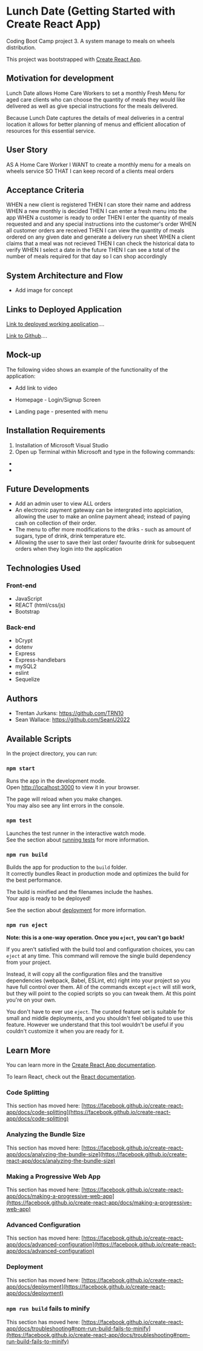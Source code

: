 # Lunch Date (Getting Started with Create React App)

Coding Boot Camp project 3. A system manage to meals on wheels distribution.

This project was bootstrapped with [Create React App](https://github.com/facebook/create-react-app).

## Motivation for development 

Lunch Date allows Home Care Workers to set a monthly Fresh Menu for aged care clients who can choose the quantity of meals they would like delivered as well as give special instructions for the meals delivered. 

Because Lunch Date captures the details of meal deliveries in a central location it allows for better planning of menus and efficient allocation of resources for this essential service.  

## User Story
AS A Home Care Worker
I WANT to create a monthly menu for a meals on wheels service
SO THAT I can keep record of a clients meal orders

## Acceptance Criteria
WHEN a new client is registered
THEN I can store their name and address
WHEN a new monthly is decided
THEN I can enter a fresh menu into the app
WHEN a customer is ready to order
THEN I enter the quantity of meals requested and and any special instructions into the customer's order 
WHEN all customer orders are received
THEN I can view the quantity of meals ordered on any given date and generate a delivery run sheet
WHEN a client claims that a meal was not recieved
THEN I can check the historical data to verify
WHEN I select a date in the future
THEN I can see a total of the number of meals required for that day so I can shop accordingly


## System Architecture and Flow

- Add image for concept

## Links to Deployed Application
[Link to deployed working application](https://lunch-date.herokuapp.com/)....

[Link to Github](https://github.com/SeanU2022/lunch-date)....

## Mock-up

The following video shows an example of the functionality of the application:
 - Add link to video


 - Homepage - Login/Signup Screen

 - Landing page - presented with menu


## Installation Requirements
1. Installation of Microsoft Visual Studio
2. Open up Terminal within Microsoft and type in the following commands:
 - 
 -

## Future Developments
 - Add an admin user to view ALL orders
 - An electronic payment gateway can be intergrated into applciation, allowing the user to make an online payment ahead; instead of paying cash on collection of their order.
 - The menu to offer more modifications to the driks - such as amount of sugars, type of drink, drink temperature etc. 
 - Allowing the user to save their last order/ favourite drink for subsequent orders when they login into the application


## Technologies Used

### Front-end
 - JavaScript
 - REACT (html/css/js)
 - Bootstrap

### Back-end
 - bCrypt
 - dotenv
 - Express
 - Express-handlebars
 - mySQL2
 - eslint
 - Sequelize

## Authors
 - Trentan Jurkans: https://github.com/TRN10
 - Sean Wallace: https://github.com/SeanU2022
## Available Scripts

In the project directory, you can run:

### `npm start`

Runs the app in the development mode.\
Open [http://localhost:3000](http://localhost:3000) to view it in your browser.

The page will reload when you make changes.\
You may also see any lint errors in the console.

### `npm test`

Launches the test runner in the interactive watch mode.\
See the section about [running tests](https://facebook.github.io/create-react-app/docs/running-tests) for more information.

### `npm run build`

Builds the app for production to the `build` folder.\
It correctly bundles React in production mode and optimizes the build for the best performance.

The build is minified and the filenames include the hashes.\
Your app is ready to be deployed!

See the section about [deployment](https://facebook.github.io/create-react-app/docs/deployment) for more information.

### `npm run eject`

**Note: this is a one-way operation. Once you `eject`, you can't go back!**

If you aren't satisfied with the build tool and configuration choices, you can `eject` at any time. This command will remove the single build dependency from your project.

Instead, it will copy all the configuration files and the transitive dependencies (webpack, Babel, ESLint, etc) right into your project so you have full control over them. All of the commands except `eject` will still work, but they will point to the copied scripts so you can tweak them. At this point you're on your own.

You don't have to ever use `eject`. The curated feature set is suitable for small and middle deployments, and you shouldn't feel obligated to use this feature. However we understand that this tool wouldn't be useful if you couldn't customize it when you are ready for it.

## Learn More

You can learn more in the [Create React App documentation](https://facebook.github.io/create-react-app/docs/getting-started).

To learn React, check out the [React documentation](https://reactjs.org/).

### Code Splitting

This section has moved here: [https://facebook.github.io/create-react-app/docs/code-splitting](https://facebook.github.io/create-react-app/docs/code-splitting)

### Analyzing the Bundle Size

This section has moved here: [https://facebook.github.io/create-react-app/docs/analyzing-the-bundle-size](https://facebook.github.io/create-react-app/docs/analyzing-the-bundle-size)

### Making a Progressive Web App

This section has moved here: [https://facebook.github.io/create-react-app/docs/making-a-progressive-web-app](https://facebook.github.io/create-react-app/docs/making-a-progressive-web-app)

### Advanced Configuration

This section has moved here: [https://facebook.github.io/create-react-app/docs/advanced-configuration](https://facebook.github.io/create-react-app/docs/advanced-configuration)

### Deployment

This section has moved here: [https://facebook.github.io/create-react-app/docs/deployment](https://facebook.github.io/create-react-app/docs/deployment)

### `npm run build` fails to minify

This section has moved here: [https://facebook.github.io/create-react-app/docs/troubleshooting#npm-run-build-fails-to-minify](https://facebook.github.io/create-react-app/docs/troubleshooting#npm-run-build-fails-to-minify)

